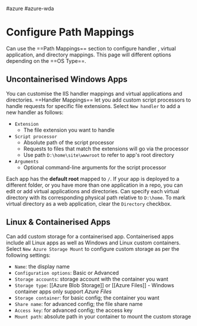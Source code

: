 #azure #azure-wda 

# Configure Path Mappings
Can use the ==Path Mappings== section to configure handler , virtual application, and directory mappings.
This page will different options depending on the ==OS Type==.

## Uncontainerised Windows Apps
You can customise the IIS handler mappings and virtual applications and directories.
==Handler Mappings== let you add custom script processors to handle requests for specific file extensions.
Select `New handler` to add a new handler as follows:
- `Extension`
	- The file extension you want to handle
- `Script processor`
	- Absolute path of the script processor
	- Requests to files that match the extensions will go via the processor
	- Use path `D:\home\site\wwwroot` to refer to app's root directory
- `Arguments`
	- Optional command-line arguments for the script processor

Each app has the **default root** mapped to `/`.
If your app is deployed to a different folder, or you have more than one application in a repo, you can edit or add virtual applications and directories.
Can specify each virtual directory with its corresponding physical path relative to `D:\home`.
To mark virtual directory as a web application, clear the `Directory` checkbox.

## Linux & Containerised Apps
Can add custom storage for a containerised app.
Containerised apps include all Linux apps as well as Windows and Linux custom containers.
Select `New Azure Storage Mount` to configure custom storage as per the following settings:
- `Name`: the display name
- `Configuration options`: Basic or Advanced
- `Storage accounts`: storage account with the container you want
- `Storage type`: [[Azure Blob Storage]] or [[Azure Files]] - Windows container apps only support *Azure Files*
- `Storage container`: for basic config; the container you want
- `Share name`: for advanced config; the file share name
- `Access key`: for advanced config; the access key
- `Mount path`: absolute path in your container to mount the custom storage